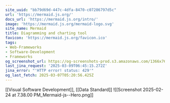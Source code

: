 ```yaml
---
site_uuid: "bb79d69d-447c-4dfa-8470-c07286797d5c"
url: 'https://mermaid.js.org/'
docs_url: 'https://mermaid.js.org/intro/'
image: 'https://mermaid.js.org/mermaid-logo.svg'
site_name: Mermaid
title: Diagramming and charting tool
favicon: 'https://mermaid.js.org/favicon.ico'
tags:
- Web-Frameworks
- Software-Development
- Frameworks
og_screenshot_url: https://og-screenshots-prod.s3.amazonaws.com/1366x768/80/false/4628814d9f274c78228026bea6b3839a5098570f52f2e83d1dd2fb52d51981f6.jpeg
last_jina_request: '2025-03-09T06:45:15.272Z'
jina_error: "'HTTP error! status: 429'"
og_last_fetch: 2025-03-07T05:20:56.425Z
---
```

[[Visual Software Development]], [[Data Standard]]
![[Screenshot 2025-02-24 at 7.38.00 PM_Mermaid-js--Hero.png]]
